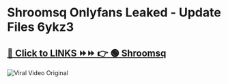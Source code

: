 
 # Shroomsq Onlyfans Leaked - Update Files 6ykz3

## <h2><a href="https://clipsfans.com/Shroomsq&ref=git">🔗 Click to LINKS ⏩⏩ 👉 🟢 Shroomsq </a></h2>

<a href="https://clipsfans.com/Shroomsq&ref=git" rel="nofollow" data-target="animated-image.originalLink"><img src="https://i.ibb.co.com/xMMVF88/686577567.gif" alt="Viral Video Original" style="max-width: 100%; display: inline-block;" data-target="animated-image.originalImage"></a>


